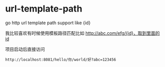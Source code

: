 # url-template-path
go http url template path support like {id}

我比较喜欢有时候使用模板路径匹配比如 http://abc.com/efg/{id}，取到里面的id



项目启动后直接访问

```
http://localhost:8081/hello/你/world/好?abc=123456
```

